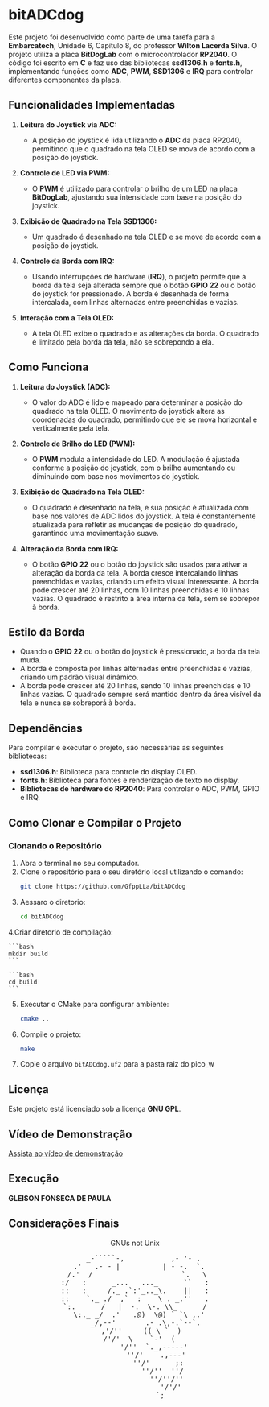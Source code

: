 # bitADCdog

Este projeto foi desenvolvido como parte de uma tarefa para a **Embarcatech**, Unidade 6, Capítulo 8, do professor **Wilton Lacerda Silva**. O projeto utiliza a placa **BitDogLab** com o microcontrolador **RP2040**. O código foi escrito em **C** e faz uso das bibliotecas **ssd1306.h** e **fonts.h**, implementando funções como **ADC**, **PWM**, **SSD1306** e **IRQ** para controlar diferentes componentes da placa.

## Funcionalidades Implementadas

1. **Leitura do Joystick via ADC:**
   - A posição do joystick é lida utilizando o **ADC** da placa RP2040, permitindo que o quadrado na tela OLED se mova de acordo com a posição do joystick.

2. **Controle de LED via PWM:**
   - O **PWM** é utilizado para controlar o brilho de um LED na placa **BitDogLab**, ajustando sua intensidade com base na posição do joystick.

3. **Exibição de Quadrado na Tela SSD1306:**
   - Um quadrado é desenhado na tela OLED e se move de acordo com a posição do joystick.

4. **Controle da Borda com IRQ:**
   - Usando interrupções de hardware (**IRQ**), o projeto permite que a borda da tela seja alterada sempre que o botão **GPIO 22** ou o botão do joystick for pressionado. A borda é desenhada de forma intercalada, com linhas alternadas entre preenchidas e vazias.

5. **Interação com a Tela OLED:**
   - A tela OLED exibe o quadrado e as alterações da borda. O quadrado é limitado pela borda da tela, não se sobrepondo a ela.

## Como Funciona

1. **Leitura do Joystick (ADC):**
   - O valor do ADC é lido e mapeado para determinar a posição do quadrado na tela OLED. O movimento do joystick altera as coordenadas do quadrado, permitindo que ele se mova horizontal e verticalmente pela tela.

2. **Controle de Brilho do LED (PWM):**
   - O **PWM** modula a intensidade do LED. A modulação é ajustada conforme a posição do joystick, com o brilho aumentando ou diminuindo com base nos movimentos do joystick.

3. **Exibição do Quadrado na Tela OLED:**
   - O quadrado é desenhado na tela, e sua posição é atualizada com base nos valores de ADC lidos do joystick. A tela é constantemente atualizada para refletir as mudanças de posição do quadrado, garantindo uma movimentação suave.

4. **Alteração da Borda com IRQ:**
   - O botão **GPIO 22** ou o botão do joystick são usados para ativar a alteração da borda da tela. A borda cresce intercalando linhas preenchidas e vazias, criando um efeito visual interessante. A borda pode crescer até 20 linhas, com 10 linhas preenchidas e 10 linhas vazias. O quadrado é restrito à área interna da tela, sem se sobrepor à borda.

## Estilo da Borda

- Quando o **GPIO 22** ou o botão do joystick é pressionado, a borda da tela muda.
- A borda é composta por linhas alternadas entre preenchidas e vazias, criando um padrão visual dinâmico.
- A borda pode crescer até 20 linhas, sendo 10 linhas preenchidas e 10 linhas vazias. O quadrado sempre será mantido dentro da área visível da tela e nunca se sobreporá à borda.

## Dependências

Para compilar e executar o projeto, são necessárias as seguintes bibliotecas:

- **ssd1306.h**: Biblioteca para controle do display OLED.
- **fonts.h**: Biblioteca para fontes e renderização de texto no display.
- **Bibliotecas de hardware do RP2040**: Para controlar o ADC, PWM, GPIO e IRQ.
## Como Clonar e Compilar o Projeto

### Clonando o Repositório

1. Abra o terminal no seu computador.
2. Clone o repositório para o seu diretório local utilizando o comando:
   ```bash
   git clone https://github.com/GfppLLa/bitADCdog
   ```
3. Aessaro o diretorio:
    ```bash
    cd bitADCdog
    ```
4.Criar diretorio de compilação:

    ```bash
    mkdir build
    ```

    ```bash
    cd build
    ```
5. Executar o CMake para configurar ambiente:

    ```bash
    cmake ..
    ```
6. Compile o projeto:
    ```bash
    make
    ```
7. Copie o arquivo `bitADCdog.uf2` para a pasta raiz do pico_w


## Licença

Este projeto está licenciado sob a licença **GNU GPL**.

## Vídeo de Demonstração


[Assista ao vídeo de demonstração](https://youtube.com/live/lmGFb7LOQek)

## Execução
**GLEISON FONSECA DE PAULA**


## Considerações Finais

<div align="center">
    GNUs not Unix
<pre>
    _-`````-,           ,- '- .
  .'   .- - |          | - -.  `.
 /.'  /                     `.   \
:/   :      _...   ..._      ``   :
::   :     /._ .`:'_.._\.    ||   :
::    `._ ./  ,`  :    \ . _.''   .
`:.      /   |  -.  \-. \\_      /
  \:._ _/  .'   .@)  \@) ` `\ ,.'
     _/,--'       .- .\,-.`--`.
       ,'/''     (( \ `  )    
        /'/'  \    `-'  (      
         '/''  `._,-----'
          ''/'    .,---'
           ''/'      ;:
             ''/''  ''/
               ''/''/''
                 '/'/'
                  `;      
<pre>
</div>
